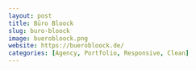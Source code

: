 ```yaml
---
layout: post
title: Büro Bloock
slug: buro-bloock
image: buerobloock.png
website: https://buerobloock.de/
categories: [Agency, Portfolio, Responsive, Clean]
---
```

